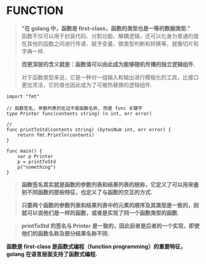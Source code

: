# **FUNCTION**

> **"在 golang 中，函数是 first-class，函数的类型也是一等的数据类型."**  
函数不仅可以用于封装代码、分割功能、解耦逻辑，还可以化身为普通的值在其他的函数之间进行传递、赋予变量、做类型判断和转换等，就像切片和字典一样.  

> **而更深层的含义就是：函数值可以由此成为能够随机传播的独立逻辑组件.**    

> 对于函数类型来说，它是一种对一组输入和输出进行模板化的工具，比接口更加灵活，它的值也因此成为了可被热替换的逻辑组件.    

```
import "fmt"

// 函数签名, 参数列表的左边不是函数名称, 而是 func 关键字
type Printer func(contents string) (n int, err error) 

// 
func printToStd(contents string) (bytesNum int, err error) {
    return fmt.Println(contents)
}

func main() {
    var p Printer
    p = printToStd
    p("something")
}
```

> **函数签名其实就是函数的参数列表和结果列表的统称，它定义了可以用来鉴别不同函数的那些特征，也定义了与函数的交互的方式.**    

> **只要两个函数的参数列表和结果列表中的元素的顺序及其类型是一致的，则就可以说他们是一样的函数，或者是实现了同一个函数类型的函数.**  

> **printToStd 的签名与 Printer 是一致的，因此前者是后者的一个实现，即使他们的函数名称及部分结果名称不同.**  

**函数是 first-class 是函数式编程（function programming）的重要特征，golang 在语言层面支持了函数式编程.**  